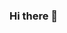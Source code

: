 ### Hi there 👋

<!--
**rHedBull/rHedBull** is a ✨ _special_ ✨ repository because its `README.md` (this file) appears on your GitHub profile.


<figure><embed src="https://wakatime.com/share/@368fe759-bfdf-4618-858c-f07fbfe759de/751470df-98a6-40e1-b5e9-ccf930f19cfa.svg"></embed></figure>

$.ajax({
  type: 'GET',
  url: 'https://wakatime.com/share/@368fe759-bfdf-4618-858c-f07fbfe759de/6c4831c8-697c-435d-a958-e1ad56c2fc30.json',
  dataType: 'jsonp',
  success: function(response) {
    console.log(response.data);
  },
});

.. image:: https://wakatime.com/share/@368fe759-bfdf-4618-858c-f07fbfe759de/d58b8e2d-6c83-4c22-9bd9-423613f68378.png
    :target: https://wakatime.com/

Here are some ideas to get you started:

- 🔭 I’m currently working on ...
- 🌱 I’m currently learning ...
- 👯 I’m looking to collaborate on ...
- 🤔 I’m looking for help with ...
- 💬 Ask me about ...
- 📫 How to reach me: ...
- 😄 Pronouns: ...
- ⚡ Fun fact: ...
-->
